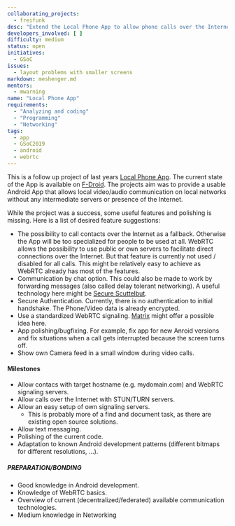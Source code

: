 ```yaml
---
collaborating_projects:
  - freifunk
desc: "Extend the Local Phone App to allow phone calls over the Internet"
developers_involved: [ ]
difficulty: medium
status: open
initiatives:
  - GSoC
issues:
  - layout problems with smaller screens
markdown: meshenger.md
mentors:
  - mwarning 
name: "Local Phone App"
requirements:
  - "Analyzing and coding"
  - "Programming"
  - "Networking"
tags:
  - app
  - GSoC2019
  - android
  - webrtc
---
```


This is a follow up project of last years [Local Phone App](https://projects.freifunk.net/#/projects?project=local_phone_app&lang=en). The current state of the App is available on [F-Droid](https://f-droid.org/packages/d.d.meshenger/). The projects aim was to provide a usable Android App that allows local video/audio communication on local networks without any intermediate servers or presence of the Internet.

While the project was a success, some useful features and polishing is missing. Here is a list of desired feature suggestions:

- The possibility to call contacts over the Internet as a fallback. Otherwise the App will be too specialized for people to be used at all. WebRTC allows the possibility to use public or own servers to facilitate direct connections over the Internet. But that feature is currently not used / disabled for all calls. This might be relatively easy to achieve as WebRTC already has most of the features.
- Communication by chat option. This could also be made to work by forwarding messages (also called delay tolerant networking). A useful technology here might be [Secure Scuttelbut](https://github.com/ssbc). 
- Secure Authentication. Currently, there is no authentication to initial handshake. The Phone/Video data is already encrypted.
- Use a standardized WebRTC signaling. [Matrix](https://matrix.org/blog/home/) might offer a possible idea here. 
- App polishing/bugfixing. For example, fix app for new Anroid versions and fix situations when a call gets interrupted because the screen turns off.
- Show own Camera feed in a small window during video calls.

#### Milestones

* Allow contacs with target hostname (e.g. mydomain.com) and WebRTC signaling servers.
* Allow calls over the Internet with STUN/TURN servers.
* Allow an easy setup of own signaling servers.
  * This is probably more of a find and document task, as there are existing open source solutions.
* Allow text messaging.
* Polishing of the current code.
* Adaptation to known Android development patterns (different bitmaps for different resolutions, ...).

##### PREPARATION/BONDING

- Good knowledge in Android development.
- Knowledge of WebRTC basics.
- Overview of current (decentralized/federated) available communication technologies.
- Medium knowledge in Networking
